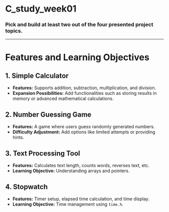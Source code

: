 # C_study_week01
### Pick and build at least two out of the four presented project topics.
---
# Features and Learning Objectives

## 1. Simple Calculator
- **Features:** Supports addition, subtraction, multiplication, and division.
- **Expansion Possibilities:** Add functionalities such as storing results in memory or advanced mathematical calculations.

## 2. Number Guessing Game
- **Features:** A game where users guess randomly generated numbers.
- **Difficulty Adjustment:** Add options like limited attempts or providing hints.

## 3. Text Processing Tool
- **Features:** Calculates text length, counts words, reverses text, etc.
- **Learning Objective:** Understanding arrays and pointers.

## 4. Stopwatch
- **Features:** Timer setup, elapsed time calculation, and time display.
- **Learning Objective:** Time management using `time.h`.
